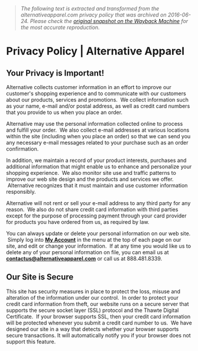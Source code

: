 > *The following text is extracted and transformed from the alternativeapparel.com privacy policy that was archived on 2016-06-24. Please check the [original snapshot on the Wayback Machine](https://web.archive.org/web/20160624072325id_/http%3A//www.alternativeapparel.com/support/terms-of-use/privacy-policy) for the most accurate reproduction.*

# Privacy Policy | Alternative Apparel

## Your Privacy is Important!

Alternative collects customer information in an effort to improve our customer's shopping experience and to communicate with our customers about our products, services and promotions.  We collect information such as your name, e-mail and/or postal address, as well as credit card numbers that you provide to us when you place an order.

Alternative may use the personal information collected online to process and fulfill your order.  We also collect e-mail addresses at various locations within the site (including when you place an order) so that we can send you any necessary e-mail messages related to your purchase such as an order confirmation.

In addition, we maintain a record of your product interests, purchases and additional information that might enable us to enhance and personalize your shopping experience.  We also monitor site use and traffic patterns to improve our web site design and the products and services we offer.  Alternative recognizes that it must maintain and use customer information responsibly.

Alternative will not rent or sell your e-mail address to any third party for any reason.  We also do not share credit card information with third parties except for the purpose of processing payment through your card provider for products you have ordered from us, as required by law.

You can always update or delete your personal information on our web site.  Simply log into [**My Account**](http://www.alternativeapparel.com/customer/account/login/ "My Account") in the menu at the top of each page on our site, and edit or change your information.  If at any time you would like us to delete any of your personal information on file, you can email us at [ **contactus@alternativeapparel.com**](mailto:contactus@alternativeapparel.com "E-mail Alternative") or call us at 888.481.8339.

## Our Site is Secure

This site has security measures in place to protect the loss, misuse and alteration of the information under our control.  In order to protect your credit card information from theft, our website runs on a secure server that supports the secure socket layer (SSL) protocol and the Thawte Digital Certificate.  If your browser supports SSL, then your credit card information will be protected whenever you submit a credit card number to us.  We have designed our site in a way that detects whether your browser supports secure transactions. It will automatically notify you if your browser does not support this feature.
